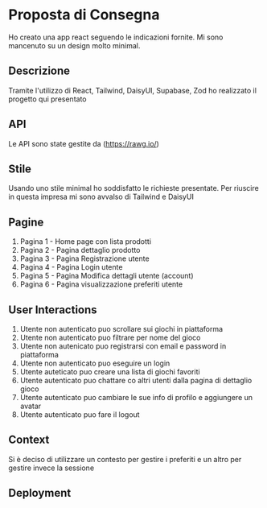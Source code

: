 # Proposta di Consegna

Ho creato una app react seguendo le indicazioni fornite. Mi sono mancenuto su un design molto minimal.

## Descrizione

Tramite l'utilizzo di React, Tailwind, DaisyUI, Supabase, Zod ho realizzato il progetto qui presentato

## API

Le API sono state gestite da (https://rawg.io/)

## Stile

Usando uno stile minimal ho soddisfatto le richieste presentate. Per riuscire in questa impresa mi sono avvalso di Tailwind e DaisyUI

## Pagine

1. Pagina 1 - Home page con lista prodotti
2. Pagina 2 - Pagina dettaglio prodotto
3. Pagina 3 - Pagina Registrazione utente
4. Pagina 4 - Pagina Login utente
5. Pagina 5 - Pagina Modifica dettagli utente (account)
6. Pagina 6 - Pagina visualizzazione preferiti utente

## User Interactions

1. Utente non autenticato puo scrollare sui giochi in piattaforma
2. Utente non autenticato puo filtrare per nome del gioco
3. Utente non autenicato puo registrarsi con email e password in piattaforma
4. Utente non autenticato puo eseguire un login
5. Utente auteticato puo creare una lista di giochi favoriti
6. Utente autenticato puo chattare co altri utenti dalla pagina di dettaglio gioco
7. Utente autenticato puo cambiare le sue info di profilo e aggiungere un avatar
8. Utente autenticato puo fare il logout

## Context

Si è deciso di utilizzare un contesto per gestire i preferiti e un altro per gestire invece la sessione

## Deployment

